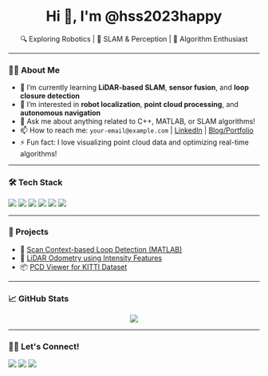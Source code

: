 <!-- GitHub Profile README -->

<h1 align="center">Hi 👋, I'm @hss2023happy</h1>
<p align="center">
  🔍 Exploring Robotics | 🚗 SLAM & Perception | 🧠 Algorithm Enthusiast
</p>

---

### 👨‍💻 About Me

- 🌱 I’m currently learning **LiDAR-based SLAM**, **sensor fusion**, and **loop closure detection**  
- 🔭 I’m interested in **robot localization**, **point cloud processing**, and **autonomous navigation**
- 💬 Ask me about anything related to C++, MATLAB, or SLAM algorithms!
- 📫 How to reach me: `your-email@example.com` | [LinkedIn](https://linkedin.com/in/yourprofile) | [Blog/Portfolio](https://your-site.com)
- ⚡ Fun fact: I love visualizing point cloud data and optimizing real-time algorithms!

---

### 🛠️ Tech Stack

<p>
  <img src="https://img.shields.io/badge/C++-00599C?style=for-the-badge&logo=c%2B%2B&logoColor=white"/>
  <img src="https://img.shields.io/badge/MATLAB-0076A8?style=for-the-badge&logo=mathworks&logoColor=white"/>
  <img src="https://img.shields.io/badge/ROS-22314E?style=for-the-badge&logo=ros&logoColor=white"/>
  <img src="https://img.shields.io/badge/PCL-2296F3?style=for-the-badge&logo=pointcloudlibrary&logoColor=white"/>
  <img src="https://img.shields.io/badge/OpenCV-5C3EE8?style=for-the-badge&logo=opencv&logoColor=white"/>
  <img src="https://img.shields.io/badge/Linux-FCC624?style=for-the-badge&logo=linux&logoColor=black"/>
</p>

---

### 📂 Projects

- 🔁 [Scan Context-based Loop Detection (MATLAB)](https://github.com/yourname/your-project)
- 📍 [LiDAR Odometry using Intensity Features](https://github.com/yourname/your-project)
- 📦 [PCD Viewer for KITTI Dataset](https://github.com/yourname/your-project)

---

### 📈 GitHub Stats

<p align="center">
  <img src="https://github-readme-stats.vercel.app/api?username=hss2023happy&show_icons=true&theme=default&hide_title=true" />
</p>

---

### 🙋‍♂️ Let's Connect!

<p align="left">
  <a href="mailto:your-email@example.com"><img src="https://img.shields.io/badge/Email-D14836?style=for-the-badge&logo=gmail&logoColor=white"/></a>
  <a href="https://linkedin.com/in/yourprofile"><img src="https://img.shields.io/badge/LinkedIn-0A66C2?style=for-the-badge&logo=linkedin&logoColor=white"/></a>
  <a href="https://your-site.com"><img src="https://img.shields.io/badge/Portfolio-000000?style=for-the-badge&logo=github&logoColor=white"/></a>
</p>
